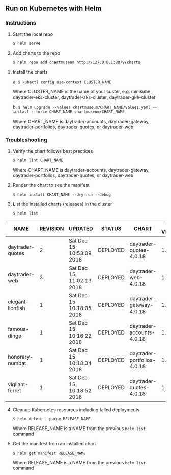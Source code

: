 ## Run on Kubernetes with Helm

### Instructions
    
1.  Start the local repo
        
    `$ helm serve`
            
2.  Add charts to the repo
        
    `$ helm repo add chartmuseum http://127.0.0.1:8879/charts`
    
3.  Install the charts
        
    a. `$ kubectl config use-context CLUSTER_NAME`
    
    Where CLUSTER_NAME is the name of your custer, e.g. minikube, daytrader-eks-cluster, daytrader-aks-cluster, daytrader-gke-cluster
    
    b.  `$ helm upgrade --values chartmuseum/CHART_NAME/values.yaml --install --force CHART_NAME chartmuseum/CHART_NAME`
    
    Where CHART_NAME is daytrader-accounts, daytrader-gateway, daytrader-portfolios, daytrader-quotes, or daytrader-web

### Troubleshooting

1.  Verify the chart follows best practices
        
    `$ helm lint CHART_NAME`
            
    Where CHART_NAME is daytrader-accounts, daytrader-gateway, daytrader-portfolios, daytrader-quotes, or daytrader-web
            
2.  Render the chart to see the manifest
        
    `$ helm install CHART_NAME --dry-run --debug`
            
3.  List the installed charts (releases) in the cluster
        
    `$ helm list`
            
NAME | REVISION | UPDATED | STATUS | CHART | APP VERSION | NAMESPACE
---- | -------- | ------- | ------ | ----- | ----------- | ---------
daytrader-quotes | 2 | Sat Dec 15 10:53:09 2018 | DEPLOYED | daytrader-quotes-4.0.18     | 1.0 | default
daytrader-web    | 3 | Sat Dec 15 11:02:13 2018 | DEPLOYED | daytrader-web-4.0.18        | 1.0 | default
elegant-lionfish | 1 | Sat Dec 15 10:18:05 2018 | DEPLOYED | daytrader-gateway-4.0.18    | 1.0 | default
famous-dingo     | 1 | Sat Dec 15 10:16:22 2018 | DEPLOYED | daytrader-accounts-4.0.18   | 1.0 | default
honorary-numbat  | 1 | Sat Dec 15 10:18:34 2018 | DEPLOYED | daytrader-portfolios-4.0.18 | 1.0 | default
vigilant-ferret  | 1 | Sat Dec 15 10:18:52 2018 | DEPLOYED | daytrader-quotes-4.0.18     | 1.0 | default
            
4.  Cleanup Kubernetes resources including failed deployments
            
    `$ helm delete --purge RELEASE_NAME`
            
    Where RELEASE_NAME is a NAME from the previous `helm list` command
            
5.  Get the manifest from an installed chart
        
    `$ helm get manifest RELEASE_NAME`
            
    Where RELEASE_NAME is a NAME from the previous `helm list` command
